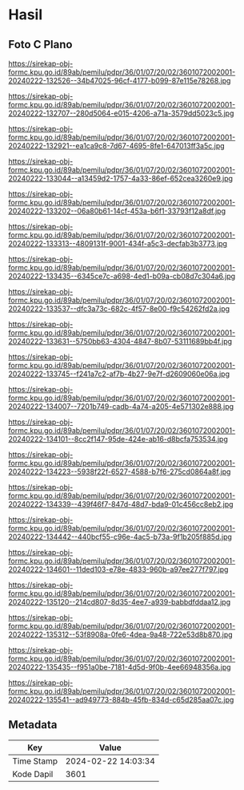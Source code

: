 # Hasil

## Foto C Plano

https://sirekap-obj-formc.kpu.go.id/89ab/pemilu/pdpr/36/01/07/20/02/3601072002001-20240222-132526--34b47025-96cf-4177-b099-87e115e78268.jpg

https://sirekap-obj-formc.kpu.go.id/89ab/pemilu/pdpr/36/01/07/20/02/3601072002001-20240222-132707--280d5064-e015-4206-a71a-3579dd5023c5.jpg

https://sirekap-obj-formc.kpu.go.id/89ab/pemilu/pdpr/36/01/07/20/02/3601072002001-20240222-132921--ea1ca9c8-7d67-4695-8fe1-647013ff3a5c.jpg

https://sirekap-obj-formc.kpu.go.id/89ab/pemilu/pdpr/36/01/07/20/02/3601072002001-20240222-133044--a13459d2-1757-4a33-86ef-652cea3260e9.jpg

https://sirekap-obj-formc.kpu.go.id/89ab/pemilu/pdpr/36/01/07/20/02/3601072002001-20240222-133202--06a80b61-14cf-453a-b6f1-33793f12a8df.jpg

https://sirekap-obj-formc.kpu.go.id/89ab/pemilu/pdpr/36/01/07/20/02/3601072002001-20240222-133313--4809131f-9001-434f-a5c3-decfab3b3773.jpg

https://sirekap-obj-formc.kpu.go.id/89ab/pemilu/pdpr/36/01/07/20/02/3601072002001-20240222-133435--6345ce7c-a698-4ed1-b09a-cb08d7c304a6.jpg

https://sirekap-obj-formc.kpu.go.id/89ab/pemilu/pdpr/36/01/07/20/02/3601072002001-20240222-133537--dfc3a73c-682c-4f57-8e00-f9c54262fd2a.jpg

https://sirekap-obj-formc.kpu.go.id/89ab/pemilu/pdpr/36/01/07/20/02/3601072002001-20240222-133631--5750bb63-4304-4847-8b07-53111689bb4f.jpg

https://sirekap-obj-formc.kpu.go.id/89ab/pemilu/pdpr/36/01/07/20/02/3601072002001-20240222-133745--f241a7c2-af7b-4b27-9e7f-d2609060e06a.jpg

https://sirekap-obj-formc.kpu.go.id/89ab/pemilu/pdpr/36/01/07/20/02/3601072002001-20240222-134007--7201b749-cadb-4a74-a205-4e571302e888.jpg

https://sirekap-obj-formc.kpu.go.id/89ab/pemilu/pdpr/36/01/07/20/02/3601072002001-20240222-134101--8cc2f147-95de-424e-ab16-d8bcfa753534.jpg

https://sirekap-obj-formc.kpu.go.id/89ab/pemilu/pdpr/36/01/07/20/02/3601072002001-20240222-134223--5938f22f-6527-4588-b7f6-275cd0864a8f.jpg

https://sirekap-obj-formc.kpu.go.id/89ab/pemilu/pdpr/36/01/07/20/02/3601072002001-20240222-134339--439f46f7-847d-48d7-bda9-01c456cc8eb2.jpg

https://sirekap-obj-formc.kpu.go.id/89ab/pemilu/pdpr/36/01/07/20/02/3601072002001-20240222-134442--440bcf55-c96e-4ac5-b73a-9f1b205f885d.jpg

https://sirekap-obj-formc.kpu.go.id/89ab/pemilu/pdpr/36/01/07/20/02/3601072002001-20240222-134601--11ded103-e78e-4833-960b-a97ee277f797.jpg

https://sirekap-obj-formc.kpu.go.id/89ab/pemilu/pdpr/36/01/07/20/02/3601072002001-20240222-135120--214cd807-8d35-4ee7-a939-babbdfddaa12.jpg

https://sirekap-obj-formc.kpu.go.id/89ab/pemilu/pdpr/36/01/07/20/02/3601072002001-20240222-135312--53f8908a-0fe6-4dea-9a48-722e53d8b870.jpg

https://sirekap-obj-formc.kpu.go.id/89ab/pemilu/pdpr/36/01/07/20/02/3601072002001-20240222-135435--f951a0be-7181-4d5d-9f0b-4ee66948356a.jpg

https://sirekap-obj-formc.kpu.go.id/89ab/pemilu/pdpr/36/01/07/20/02/3601072002001-20240222-135541--ad949773-884b-45fb-834d-c65d285aa07c.jpg


## Metadata

| Key        | Value               |
| ---------- | ------------------- |
| Time Stamp | 2024-02-22 14:03:34 |
| Kode Dapil | 3601                |



